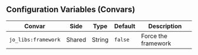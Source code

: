 ## Configuration Variables (Convars)

| Convar | Side | Type | Default | Description |
|--------|------|------|---------|-------------|
| `jo_libs:framework` | Shared | String | `false` | Force the framework |
